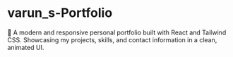 # varun_s-Portfolio
🚀 A modern and responsive personal portfolio built with React and Tailwind CSS. Showcasing my projects, skills, and contact information in a clean, animated UI.
